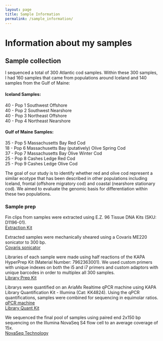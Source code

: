 ```yaml
---
layout: page
title: Sample Information
permalink: /sample_information/
---
```


# Information about my samples
## Sample collection  
I sequenced a total of 300 Atlantic cod samples. Within these 300 samples, I had 160 samples that came from populations around Iceland and 140 samples from the Gulf of Maine:  

#### **Iceland Samples:** 
40 - Pop 1  Southwest Offshore  
40 - Pop 2  Southwest Nearshore  
40 - Pop 3  Northeast Offshore  
40 - Pop 4  Northeast Nearshore  

#### **Gulf of Maine Samples:**
35 - Pop 5  Massachusetts Bay Red Cod  
18 - Pop 6  Massachusetts Bay (putatively) Olive Spring Cod  
37 - Pop 7  Massachusetts Bay Olive Winter Cod   
25 - Pop 8  Cashes Ledge Red Cod   
25 - Pop 9  Cashes Ledge Olive Cod   

The goal of our study is to identify whether red and olive cod represent a similar ecotype that has been described in other populations including Iceland, frontal (offshore migratory cod) and coastal (nearshore stationary cod). We aimed to evaluate the genomic basis for differentiation within these two populations. 

### **Sample prep**

Fin clips from samples were extracted using E.Z. 96 Tissue DNA Kits (SKU: D1196-01).  
[Extraction Kit](https://www.omegabiotek.com/product/e-z-96-tissue-dna-kit/)  

Extracted samples were mechanically sheared using a Covaris ME220 sonicator to 300 bp.  
[Covaris sonicator](https://www.covaris.com/me220-focused-ultrasonicator-500506)  

Libraries of each sample were made using half reactions of the KAPA HyperPrep Kit (Material Number: 7962363001). We used custom primers with unique indexes on both the i5 and i7 primers and custom adaptors with unique barcodes in order to multiplex all 300 samples.  
[Library Prep Kit](https://rochesequencingstore.com/catalog/kapa-hyperprep-kit/)  

Librarys were quantified on an AriaMx Realtime qPCR machine using KAPA Library Quantification Kit - Illumina (Cat: KK4824). Using the qPCR quantifications, samples were combined for sequencing in equimolar ratios.  
[qPCR machine](https://www.agilent.com/en/product/real-time-pcr-%28qpcr%29/real-time-pcr-%28qpcr%29-instruments/ariamx-real-time-pcr-system-software-pc/ariamx-real-time-pcr-system-232711)  
[Library Quant Kit](https://sequencing.roche.com/en/products-solutions/products/sample-preparation/library-quantification/kapa-library-quantification-kits/resources.html)  


We sequenced the final pool of samples using paired end 2x150 bp sequencing on the Illumina NovaSeq S4 flow cell to an average coverage of 15x.   
[NovaSeq Technology](https://www.illumina.com/systems/sequencing-platforms/novaseq/specifications.html)  


